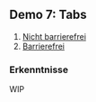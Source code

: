## Demo 7: Tabs

1. [Nicht barrierefrei](https://cas-fe.github.io/Accessibility/demos/aria/tabs-inaccessible.html)
2. [Barrierefrei](https://cas-fe.github.io/Accessibility/demos/aria/tabs-accessible.html)

<div class="fragment">

### Erkenntnisse

WIP

</div>

